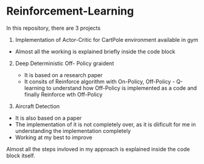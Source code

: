 # Reinforcement-Learning
In this repository, there are 3 projects
1. Implementation of Actor-Critic for CartPole environment available in gym
  - Almost all the working is explained briefly inside the code block
  
2. Deep Deterministic Off- Policy graident
   - It is based on a research paper
   - It consits of Reinforce algorithm with On-Policy, Off-Policy - Q-learning to understand how Off-Policy is implemented as a code and finally Reinforce wth Off-Policy

3. Aircraft Detection
  - It is also based on a paper
  - The implementation of it is not completely over, as it is diificult for me in understanding the implementation completely
  - Working at my best to improve
  
Almost all the steps invloved in my approach is explained inside the code block itself.
